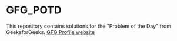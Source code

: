 # GFG_POTD
This repository contains solutions for the "Problem of the Day" from GeeksforGeeks.
[GFG Profile website](https://auth.geeksforgeeks.org/user/digwijaypatil)

